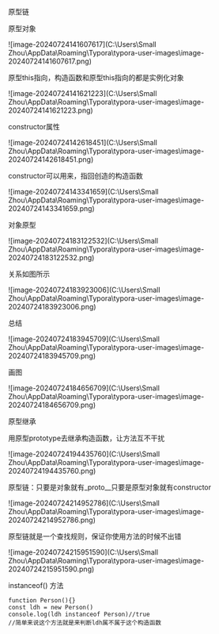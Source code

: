 原型链

原型对象

![image-20240724141607617](C:\Users\Small Zhou\AppData\Roaming\Typora\typora-user-images\image-20240724141607617.png)

原型this指向，构造函数和原型this指向的都是实例化对象

![image-20240724141621223](C:\Users\Small Zhou\AppData\Roaming\Typora\typora-user-images\image-20240724141621223.png)

constructor属性

![image-20240724142618451](C:\Users\Small Zhou\AppData\Roaming\Typora\typora-user-images\image-20240724142618451.png)

constructor可以用来，指回创造的构造函数

![image-20240724143341659](C:\Users\Small Zhou\AppData\Roaming\Typora\typora-user-images\image-20240724143341659.png)

对象原型

![image-20240724183122532](C:\Users\Small Zhou\AppData\Roaming\Typora\typora-user-images\image-20240724183122532.png)

关系如图所示

![image-20240724183923006](C:\Users\Small Zhou\AppData\Roaming\Typora\typora-user-images\image-20240724183923006.png)

总结

![image-20240724183945709](C:\Users\Small Zhou\AppData\Roaming\Typora\typora-user-images\image-20240724183945709.png)

画图

![image-20240724184656709](C:\Users\Small Zhou\AppData\Roaming\Typora\typora-user-images\image-20240724184656709.png)

原型继承

用原型prototype去继承构造函数，让方法互不干扰

![image-20240724194435760](C:\Users\Small Zhou\AppData\Roaming\Typora\typora-user-images\image-20240724194435760.png)

原型链：只要是对象就有_proto__只要是原型对象就有constructor

![image-20240724214952786](C:\Users\Small Zhou\AppData\Roaming\Typora\typora-user-images\image-20240724214952786.png)

原型链就是一个查找规则，保证你使用方法的时候不出错

![image-20240724215951590](C:\Users\Small Zhou\AppData\Roaming\Typora\typora-user-images\image-20240724215951590.png)

instanceof() 方法

```
function Person(){}
const ldh = new Person()
console.log(ldh instanceof Person)//true 
//简单来说这个方法就是来判断ldh属不属于这个构造函数
```

